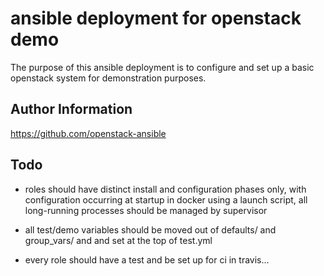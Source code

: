 ansible deployment for openstack demo
=====================================

The purpose of this ansible deployment is to configure and set up 
a basic openstack system for demonstration purposes.

Author Information
------------------

https://github.com/openstack-ansible

Todo
----

- roles should have distinct install and configuration phases only, with 
  configuration occurring at startup in docker using a launch script, all
  long-running processes should be managed by supervisor

- all test/demo variables should be moved out of defaults/ and group_vars/ and
  and set at the top of test.yml

- every role should have a test and be set up for ci in travis...
